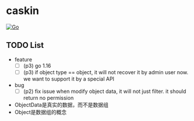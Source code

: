 # caskin

[![Go](https://github.com/AWaterColorPen/caskin/actions/workflows/go.yml/badge.svg?branch=main)](https://github.com/AWaterColorPen/caskin/actions/workflows/go.yml)


## TODO List

- feature
  - [ ] (p3) go 1.16
  - [ ] (p3) if object type == object, it will not recover it by admin user now. we want to support it by a special API
- bug
  - [ ] (p2) fix issue when modify object data, it will not just filter. it should return no permission

- ObjectData是真实的数据，而不是数据组
- Object是数据组的概念
